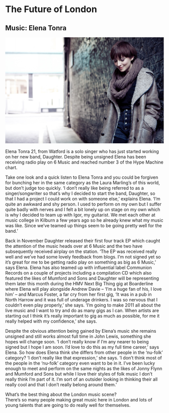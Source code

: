# The Future of London
## Music: Elena Tonra

<img src="https://github.com/paranoidandroid-96/Daughter-Interviews/blob/97ac53bc36c13dff99521c69d36b3f766cbc6022/Images/Jay%20McLaughlin/MCLAUGHLIN_110121_00585-Edit.JPG">

Elena Tonra 21, from Watford is a solo singer who has just started working on her new band, Daughter. 
Despite being unsigned Elena has been receiving radio play on 6 Music and reached number 3 of the Hype Machine chart.

Take one look and a quick listen to Elena Tonra and you could be forgiven for bunching her in the same category as the Laura Marling’s of this world, but don’t judge too quickly. ‘I don’t really like being referred to as a singer/songwriter so that’s why I decided to start the band, Daughter, so that I had a project I could work on with someone else,’ explains Elena. ‘I’m quite an awkward and shy person. I used to perform on my own but I suffer quite badly with nerves and I felt a bit lonely up on stage on my own which is why I decided to team up with Igor, my guitarist. We met each other at music college in Kilburn a few years ago so he already knew what my music was like. Since we’ve teamed up things seem to be going pretty well for the band.’ 

Back in November Daughter released their first four track EP which caught the attention of the music heads over at 6 Music and the two have subsequently received airplay on the station. ‘The EP was received really well and we’ve had some lovely feedback from blogs. I’m not signed yet so it’s great for me to be getting radio play on something as big as 6 Music,’ says Elena. Elena has also teamed up with influential label Communion Records on a couple of projects including a compilation CD which also featured the likes of Mumford and Sons and Daughter will be representing them later this month during the HMV Next Big Thing gig at Boarderline where Elena will play alongside Andrew Davie – ‘I’m a huge fan of his, I love him’ – and Marcus Foster, a far cry from her first gig, ‘It was in a pub in North Harrow and it was full of underage drinkers. I was so nervous that I couldn’t even play properly,’ she says. ‘I’m going to make 2011 all about the live music and I want to try and do as many gigs as I can. When artists are starting out I think it’s really important to gig as much as possible, for me it really helped with my confidence,’ she says. 

Despite the obvious attention being gained by Elena’s music she remains unsigned and still works almost full time in John Lewis, something she hopes will change soon. ‘I don’t really know if I’m any nearer to being signed but I hope I am soon. I’d love to do this as my full time career,’ says Elena. So how does Elena think she differs from other people in the ‘nu-folk’ category? ‘I don’t really like that expression,’ she says. ‘I don’t think most of the people in the ‘nu-folk’ category even want to be in it. I’ve been lucky enough to meet and perform on the same nights as the likes of Jonny Flynn and Mumford and Sons but while I love their styles of folk music I don’t really think I’m part of it. I’m sort of an outsider looking in thinking their all really cool and that I don’t really belong around them.’ 

What’s the best thing about the London music scene? \
There’s so many people making great music here in London and lots of young talents that are going to do really well for themselves.
